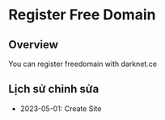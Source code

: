 # Register Free Domain

## Overview
 You can register freedomain with darknet.ce

## Lịch sử chỉnh sửa
- 2023-05-01: Create Site
